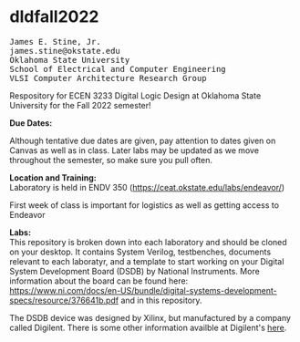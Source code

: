 # dldfall2022

<pre>
James E. Stine, Jr.
james.stine@okstate.edu 
Oklahoma State University
School of Electrical and Computer Engineering
VLSI Computer Architecture Research Group
</pre>

Respository for ECEN 3233 Digital Logic Design at Oklahoma State University for the Fall 2022 semester!

**Due Dates:**<br/>

Although tentative due dates are given, pay attention to dates given on Canvas as well as in class.  Later labs may be updated as we move throughout the semester, so make sure you pull often.

**Location and Training:**<br/>
Laboratory is held in ENDV 350 (https://ceat.okstate.edu/labs/endeavor/)

First week of class is important for logistics as well as getting access to Endeavor 

**Labs:**<br/>
This repository is broken down into each laboratory and should be
cloned on your desktop.  It contains System Verilog, testbenches,
documents relevant to each laboratyr, and a template to start working
on your Digital System Development Board (DSDB) by National
Instruments.  More information about the board can be found here:
https://www.ni.com/docs/en-US/bundle/digital-systems-development-specs/resource/376641b.pdf
and in this repository.

The DSDB device was designed by Xilinx, but manufactured by a company
called Digilent.  There is some other information availble at
Digilent's <a href="https://digilent.com/reference/dsdb/dsdb">here</a>.
